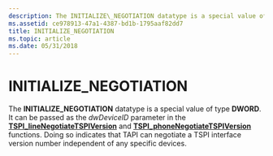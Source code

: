 ```yaml
---
description: The INITIALIZE\_NEGOTIATION datatype is a special value of type DWORD.
ms.assetid: ce978913-47a1-4387-bd1b-1795aaf82dd7
title: INITIALIZE_NEGOTIATION
ms.topic: article
ms.date: 05/31/2018
---
```


# INITIALIZE\_NEGOTIATION

The **INITIALIZE\_NEGOTIATION** datatype is a special value of type **DWORD**. It can be passed as the *dwDeviceID* parameter in the [**TSPI\_lineNegotiateTSPIVersion**](/windows/win32/api/tspi/nf-tspi-tspi_linenegotiatetspiversion) and [**TSPI\_phoneNegotiateTSPIVersion**](/windows/win32/api/tspi/nf-tspi-tspi_phonenegotiatetspiversion) functions. Doing so indicates that TAPI can negotiate a TSPI interface version number independent of any specific devices.

 

 
